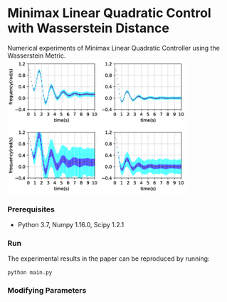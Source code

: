 # Minimax Linear Quadratic Control with Wasserstein Distance
Numerical experiments of Minimax Linear Quadratic Controller using the Wasserstein Metric.
<img src="Figure_1.gif" alt="drawing" width="400"/>

### Prerequisites
* Python 3.7, Numpy 1.16.0, Scipy 1.2.1

### Run
The experimental results in the paper can be reproduced by running:
```
python main.py
```

### Modifying Parameters

